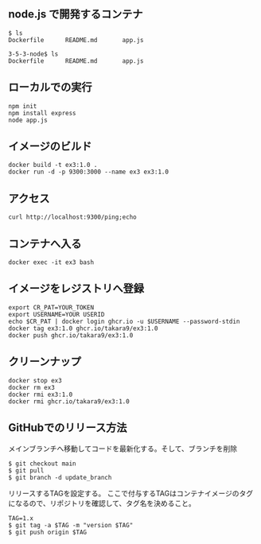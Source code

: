 ## node.js で開発するコンテナ

~~~
$ ls
Dockerfile      README.md       app.js
~~~

~~~
3-5-3-node$ ls
Dockerfile      README.md       app.js
~~~

## ローカルでの実行

~~~
npm init
npm install express
node app.js
~~~

## イメージのビルド

~~~
docker build -t ex3:1.0 .
docker run -d -p 9300:3000 --name ex3 ex3:1.0
~~~

## アクセス

~~~
curl http://localhost:9300/ping;echo
~~~

## コンテナへ入る

~~~
docker exec -it ex3 bash
~~~


## イメージをレジストリへ登録

~~~
export CR_PAT=YOUR_TOKEN
export USERNAME=YOUR USERID 
echo $CR_PAT | docker login ghcr.io -u $USERNAME --password-stdin
docker tag ex3:1.0 ghcr.io/takara9/ex3:1.0
docker push ghcr.io/takara9/ex3:1.0
~~~


## クリーンナップ

~~~
docker stop ex3
docker rm ex3
docker rmi ex3:1.0
docker rmi ghcr.io/takara9/ex3:1.0
~~~

## GitHubでのリリース方法
メインブランチへ移動してコードを最新化する。そして、ブランチを削除

```
$ git checkout main
$ git pull
$ git branch -d update_branch
```


リリースするTAGを設定する。
ここで付与するTAGはコンテナイメージのタグになるので、リポジトリを確認して、タグ名を決めること。

```
TAG=1.x
$ git tag -a $TAG -m "version $TAG"
$ git push origin $TAG
```
